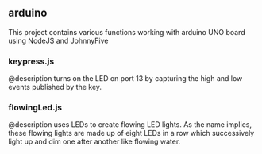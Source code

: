## arduino
This project contains various functions working with arduino UNO board using NodeJS and JohnnyFive

### keypress.js
 @description turns on the LED on port 13 by capturing the high and low events published by the key.

### flowingLed.js
 @description uses LEDs to create flowing LED lights. As the name implies, these flowing lights are made up of eight LEDs in a row which successively light up and dim one after another like flowing water. 
